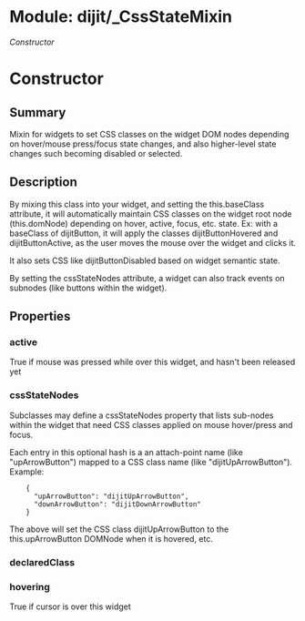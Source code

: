 # Module: dijit/_CssStateMixin

*Constructor*

# Constructor

## Summary

Mixin for widgets to set CSS classes on the widget DOM nodes depending on hover/mouse press/focus
state changes, and also higher-level state changes such becoming disabled or selected.

## Description

By mixing this class into your widget, and setting the this.baseClass attribute, it will automatically
maintain CSS classes on the widget root node (this.domNode) depending on hover,
active, focus, etc. state.   Ex: with a baseClass of dijitButton, it will apply the classes
dijitButtonHovered and dijitButtonActive, as the user moves the mouse over the widget and clicks it.

It also sets CSS like dijitButtonDisabled based on widget semantic state.

By setting the cssStateNodes attribute, a widget can also track events on subnodes (like buttons
within the widget).
## Properties

### active
True if mouse was pressed while over this widget, and hasn't been released yet

### cssStateNodes
Subclasses may define a cssStateNodes property that lists sub-nodes within the widget that
need CSS classes applied on mouse hover/press and focus.

Each entry in this optional hash is a an attach-point name (like "upArrowButton") mapped to a CSS class name
(like "dijitUpArrowButton"). Example:

        {
          "upArrowButton": "dijitUpArrowButton",
          "downArrowButton": "dijitDownArrowButton"
        }

The above will set the CSS class dijitUpArrowButton to the this.upArrowButton DOMNode when it
is hovered, etc.

### declaredClass


### hovering
True if cursor is over this widget

